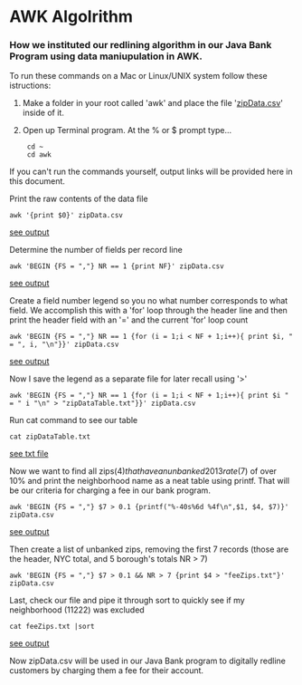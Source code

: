 # AWK Algolrithm
### How we instituted our redlining algorithm in our Java Bank Program using data maniupulation in AWK.

To run these commands on a Mac or Linux/UNIX system follow these istructions:

1. Make a folder in your root called 'awk' and place the file '[zipData.csv](./)' inside of it.
1. Open up Terminal program. At the % or $ prompt type...

        cd ~
        cd awk
If you can't run the commands yourself, output links will be provided here in this document.

Print the raw contents of the data file

    awk '{print $0}' zipData.csv
[see output](output_files/output01.md)

Determine the number of fields per record line

    awk 'BEGIN {FS = ","} NR == 1 {print NF}' zipData.csv
 [see output](output_files/output02.md)
    
Create a field number legend so you no what number corresponds to what field. We accomplish this with a 'for' loop through the header line and then print the header field with an '=' and the current 'for' loop count

    awk 'BEGIN {FS = ","} NR == 1 {for (i = 1;i < NF + 1;i++){ print $i, " = ", i, "\n"}}' zipData.csv 
[see output](output_files/output03.md)

Now I save the legend as a separate file for later recall using '>'

    awk 'BEGIN {FS = ","} NR == 1 {for (i = 1;i < NF + 1;i++){ print $i " = " i "\n" > "zipDataTable.txt"}}' zipData.csv

Run cat command to see our table

    cat zipDataTable.txt
[see txt file](./zipDataTable.txt)
    
Now we want to find all zips($4) that have an unbanked 2013 rate($7) of over 10% and print the neighborhood name as a neat table using printf. That will be our criteria for charging a fee in our bank program.

    awk 'BEGIN {FS = ","} $7 > 0.1 {printf("%-40s%6d %4f\n",$1, $4, $7)}' zipData.csv
[see output](output_files/output04.md)

Then create a list of unbanked zips, removing the first 7 records (those are the header, NYC total, and 5 borough's totals NR > 7)

    awk 'BEGIN {FS = ","} $7 > 0.1 && NR > 7 {print $4 > "feeZips.txt"}' zipData.csv
Last, check our file and pipe it through sort to quickly see if my neighborhood (11222) was excluded

    cat feeZips.txt |sort
 [see output](output_files/output05.md)

Now zipData.csv will be used in our Java Bank program to digitally redline customers by charging them a fee for their account.
